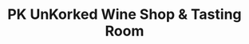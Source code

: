 ---
title: "PK UnKorked Wine Shop & Tasting Room"
url: /pontiac/pk-unkorked-wine-shop-and-tasting-room/
shop: wine
---
